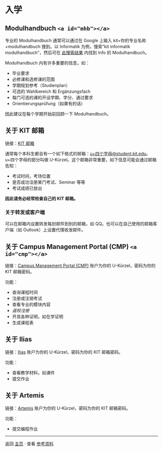 # 入学

## Modulhandbuch `<a id="mhb"></a>`

专业的 Modulhandbuch 通常可以通过在 Google 上输入 kit+你的专业名称+modulhandbuch 搜到。以 Informatik 为例，搜索“kit informatik modulhandbuch”，然后可在 [此搜索结果](https://www.informatik.kit.edu/formulare.php) 内找到 Info 的 Modulhandbuch。

Modulhandbuch 内有许多重要的信息，如：

- 毕业要求
- 必修课和选修课的范围
- 学期规划参考（Studienplan）
- 可选的 Wahlbereich 和 Ergänzungsfach
- 每门可选的课的开设学期、学分、通过要求
- Orientierungsprüfung（如果有的话）

因此建议在每个学期开始前回顾一下 Modulhandbuch。

## 关于 KIT 邮箱

链接：[KIT 邮箱](https://owa.kit.edu/)

通常每个本科生都会有一个如下格式的邮箱：u+四个字母@student.kit.edu。u+四个字母的部分叫做 U-Kürzel。这个邮箱非常重要，如下信息可能会通过邮箱告知：

- 考试时间，考场位置
- 是否成功注册某门考试、Seminar 等等
- 考试成绩已放出

**因此请务必经常检查自己的 KIT 邮箱。**

### 关于转发或客户端

可以在邮箱内设置转发每封邮件到别的邮箱，如 QQ。也可以在自己使用的邮箱客户端（如 Outlook）上设置代理收发邮件。

## 关于 Campus Management Portal (CMP) `<a id="cmp"></a>`

链接：[Campus Management Portal (CMP)](https://campus.studium.kit.edu/exams/index.php)
账户为你的 U-Kürzel，密码为你的 KIT 邮箱密码。

功能：

- 查询课程时间
- 注册或注销考试
- 查看专业的模块内容
- *返校注册*
- 开具各种证明，如在学证明
- 生成课程表

## 关于 Ilias

链接：[Ilias](https://ilias.studium.kit.edu/)
账户为你的 U-Kürzel，密码为你的 KIT 邮箱密码。

功能：

- 查看教学材料，如课件
- 提交作业

## 关于 Artemis

链接：[Artemis](https://artemis.praktomat.cs.kit.edu/)
账户为你的 U-Kürzel，密码为你的 KIT 邮箱密码。

功能：

- 提交编程作业

---

返回 [主页](README.md) · 查看 [参考资料](References.md)
